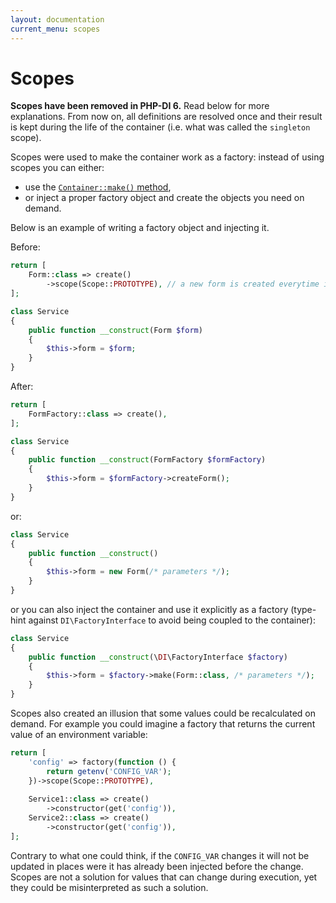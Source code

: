 ```yaml
---
layout: documentation
current_menu: scopes
---
```


# Scopes

**Scopes have been removed in PHP-DI 6.** Read below for more explanations. From now on, all definitions are resolved once and their result is kept during the life of the container (i.e. what was called the `singleton` scope).

Scopes were used to make the container work as a factory: instead of using scopes you can either:

- use the [`Container::make()` method](container.md#make),
- or inject a proper factory object and create the objects you need on demand.

Below is an example of writing a factory object and injecting it.

Before:

```php
return [
    Form::class => create()
        ->scope(Scope::PROTOTYPE), // a new form is created everytime it is injected
];

class Service
{
    public function __construct(Form $form)
    {
        $this->form = $form;
    }
}
```

After:

```php
return [
    FormFactory::class => create(),
];

class Service
{
    public function __construct(FormFactory $formFactory)
    {
        $this->form = $formFactory->createForm();
    }
}
```

or:

```php
class Service
{
    public function __construct()
    {
        $this->form = new Form(/* parameters */);
    }
}
```

or you can also inject the container and use it explicitly as a factory (type-hint against `DI\FactoryInterface` to avoid being coupled to the container):

```php
class Service
{
    public function __construct(\DI\FactoryInterface $factory)
    {
        $this->form = $factory->make(Form::class, /* parameters */);
    }
}
```

Scopes also created an illusion that some values could be recalculated on demand. For example you could imagine a factory that returns the current value of an environment variable:

```php
return [
    'config' => factory(function () {
        return getenv('CONFIG_VAR');
    })->scope(Scope::PROTOTYPE),
    
    Service1::class => create()
        ->constructor(get('config')),
    Service2::class => create()
        ->constructor(get('config')),
];
```

Contrary to what one could think, if the `CONFIG_VAR` changes it will not be updated in places were it has already been injected before the change. Scopes are not a solution for values that can change during execution, yet they could be misinterpreted as such a solution.

